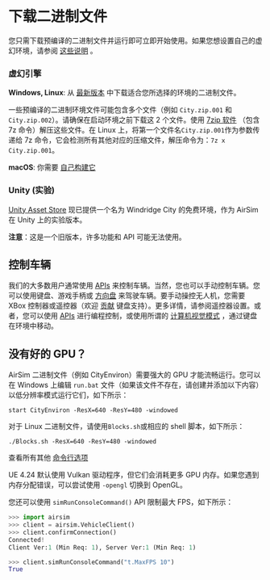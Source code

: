 # 下载二进制文件

您只需下载预编译的二进制文件并运行即可立即开始使用。如果您想设置自己的虚幻环境，请参阅 [这些说明](https://github.com/Microsoft/AirSim/#how-to-get-it) 。

### 虚幻引擎

**Windows, Linux**: 从 [最新版本](https://github.com/Microsoft/AirSim/releases) 中下载适合您所选择的环境的二进制文件。

一些预编译的二进制环境文件可能包含多个文件（例如 `City.zip.001` 和 `City.zip.002`）。请确保在启动环境之前下载这 2 个文件。使用 [7zip 软件](https://www.7-zip.org/download.html) （包含 7z 命令）解压这些文件。在 Linux 上，将第一个文件名`City.zip.001`作为参数传递给 7z 命令，它会检测所有其他对应的压缩文件，解压命令为：`7z x City.zip.001`。


**macOS**:  你需要 [自己构建它](build_linux.md) 

### Unity (实验)

[Unity Asset Store](https://assetstore.unity.com/) 现已提供一个名为 Windridge City 的免费环境，作为 AirSim 在 Unity 上的实验版本。

**注意**：这是一个旧版本，许多功能和 API 可能无法使用。


## 控制车辆

我们的大多数用户通常使用 [APIs](apis.md) 来控制车辆。当然，您也可以手动控制车辆。您可以使用键盘、游戏手柄或 [方向盘](steering_wheel_installation.md) 来驾驶车辆。要手动操控无人机，您需要 XBox 控制器或遥控器（欢迎 [贡献](CONTRIBUTING.md) 键盘支持）。更多详情，请参阅遥控器设置。或者，您可以使用 [APIs](apis.md) 进行编程控制，或使用所谓的 [计算机视觉模式](image_apis.md) ，通过键盘在环境中移动。

## 没有好的 GPU？

AirSim 二进制文件（例如 CityEnviron）需要强大的 GPU 才能流畅运行。您可以在 Windows 上编辑 `run.bat` 文件（如果该文件不存在，请创建并添加以下内容）以低分辨率模式运行它们，如下所示：

```batch
start CityEnviron -ResX=640 -ResY=480 -windowed
```

对于 Linux 二进制文件，请使用`Blocks.sh`或相应的 shell 脚本，如下所示：

```shell
./Blocks.sh -ResX=640 -ResY=480 -windowed
```

查看所有其他 [命令行选项](https://docs.unrealengine.com/en-US/ProductionPipelines/CommandLineArguments/index.html) 

UE 4.24 默认使用 Vulkan 驱动程序，但它们会消耗更多 GPU 内存。如果您遇到内存分配错误，可以尝试使用 `-opengl` 切换到 OpenGL。


您还可以使用 `simRunConsoleCommand()` API 限制最大 FPS，如下所示：

```python
>>> import airsim
>>> client = airsim.VehicleClient()
>>> client.confirmConnection()
Connected!
Client Ver:1 (Min Req: 1), Server Ver:1 (Min Req: 1)

>>> client.simRunConsoleCommand("t.MaxFPS 10")
True
```
